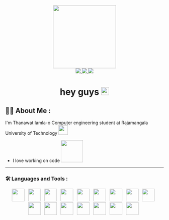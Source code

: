 <div id="header" align="center">
  <img src="https://media.giphy.com/media/gjrYDwbjnK8x36xZIO/giphy.gif" width="200"/>
</div>
<div align="center">
  <a href="https://web.facebook.com/Thanawatdduck13">
    <img src="https://img.shields.io/badge/Facebook-white?style=for-the-badge&logo=facebook&logoColor=black%22">
  </a>
  <a href="https://www.youtube.com/channel/UCkx_PpF-u1EwNk9NmtAkBsA">
    <img src="https://img.shields.io/badge/youtube-red?style=for-the-badge&logo=youtube&logoColor=black%22">
  </a>
  <a href="https://www.instagram.com/ffirst03/">
    <img src="https://img.shields.io/badge/Instagram-white?style=for-the-badge&logo=instagram&logoColor=black%22">
  </a>
</div>
<h1 align="center">
  hey guys
  <img src="https://media.giphy.com/media/hvRJCLFzcasrR4ia7z/giphy.gif" width="25px"/>
</h1>

## :technologist: About Me :
I'm Thanawat Iamla-o Computer engineering student at Rajamangala University of Technology <img src="https://media.giphy.com/media/WUlplcMpOCEmTGBtBW/giphy.gif" width="30">
  - I love working on code <img src="https://media.giphy.com/media/Qo2dupDib32rkTY4hX/giphy.gif" width="70">

---
### :hammer_and_wrench: Languages and Tools :
  <div align="center">
    <img src="https://github.com/thanawat1303/ImageIcon/blob/main/c-program-icon.svg" width="40" height="40">&nbsp;&nbsp;
    <img src="https://github.com/thanawat1303/ImageIcon/blob/main/java-programming-language-icon.svg" width="40" height="40">&nbsp;&nbsp;
    <img src="https://github.com/thanawat1303/ImageIcon/blob/main/python-programming-language-icon.svg" width="40" height="40">&nbsp;&nbsp;
    <img src="https://github.com/thanawat1303/ImageIcon/blob/main/qt-1.svg" width="40" height="40">&nbsp;&nbsp;
    <img src="https://github.com/thanawat1303/ImageIcon/blob/main/arduino.svg" width="40" height="40">&nbsp;&nbsp;
    <img src="https://github.com/thanawat1303/ImageIcon/blob/main/flutter-icon.svg" width="40" height="40">&nbsp;&nbsp;
    <img src="https://github.com/thanawat1303/ImageIcon/blob/main/android.svg" width="40" height="40">&nbsp;&nbsp;
    <img src="https://github.com/thanawat1303/ImageIcon/blob/main/dart-programming-language-icon.svg" width="40" height="40">&nbsp;&nbsp;
    <img src="https://github.com/thanawat1303/ImageIcon/blob/main/html-icon.svg" width="40" height="40">&nbsp;&nbsp;
    <img src="https://github.com/thanawat1303/ImageIcon/blob/main/css-icon.svg" width="40" height="40">&nbsp;&nbsp;
    <img src="https://github.com/thanawat1303/ImageIcon/blob/main/javascript-programming-language-icon.svg" width="40" height="40">&nbsp;&nbsp;
    <img src="https://github.com/thanawat1303/ImageIcon/blob/main/php-programming-language-icon.svg" width="40" height="40">&nbsp;&nbsp;
    <img src="https://github.com/thanawat1303/ImageIcon/blob/main/node-js-svgrepo-com.svg" width="40" height="40">&nbsp;&nbsp;
    <img src="https://github.com/thanawat1303/ImageIcon/blob/main/google-firebase-icon.svg" width="40" height="40">&nbsp;&nbsp;
    <img src="https://github.com/thanawat1303/ImageIcon/blob/main/mysql-icon.svg" width="40" height="40">&nbsp;&nbsp;
    <img src="https://github.com/thanawat1303/ImageIcon/blob/main/oracle-6.svg" width="40" height="40">&nbsp;&nbsp;
  </div>
  
  
